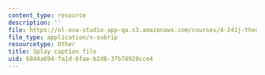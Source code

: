 ```yaml
---
content_type: resource
description: ''
file: https://ol-ocw-studio-app-qa.s3.amazonaws.com/courses/4-241j-theory-of-city-form-spring-2013/68d4a694fa1d6faeb2d837b78928cce4_M4VQypB3o90.srt
file_type: application/x-subrip
resourcetype: Other
title: 3play caption file
uid: 68d4a694-fa1d-6fae-b2d8-37b78928cce4
---
```

